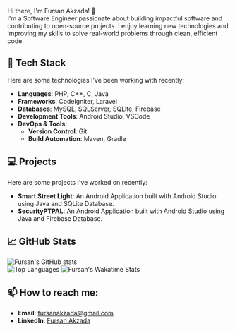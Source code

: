 Hi there, I'm Fursan Akzada! 👋  
I'm a Software Engineer passionate about building impactful software and contributing to open-source projects. I enjoy learning new technologies and improving my skills to solve real-world problems through clean, efficient code.

## 🔧 Tech Stack
Here are some technologies I've been working with recently:

- **Languages**: PHP, C++, C, Java  
- **Frameworks**: CodeIgniter, Laravel  
- **Databases**: MySQL, SQLServer, SQLite, Firebase  
- **Development Tools**: Android Studio, VSCode  
- **DevOps & Tools**:  
  - **Version Control**: Git  
  - **Build Automation**: Maven, Gradle  

## 💻 Projects
Here are some projects I've worked on recently:

- **Smart Street Light**: An Android Application built with Android Studio using Java and SQLite Database.  
- **SecurityPTPAL**: An Android Application built with Android Studio using Java and Firebase Database.  

## 📈 GitHub Stats
![Fursan's GitHub stats](https://github-readme-stats.vercel.app/api?username=FursanAkzada&show_icons=true&hide_border=true&theme=radical)  
![Top Languages](https://github-readme-stats.vercel.app/api/top-langs/?username=FursanAkzada&layout=compact&theme=radical)
![Fursan's Wakatime Stats](https://github-readme-stats.vercel.app/api/wakatime?username=FursanAkzada&theme=radical)

## 📫 How to reach me:
- **Email**: fursanakzada@gmail.com  
- **LinkedIn**: [Fursan Akzada](https://www.linkedin.com/in/fursanakzada)  
